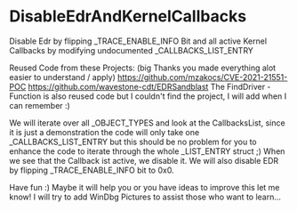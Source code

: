 # DisableEdrAndKernelCallbacks
Disable Edr by flipping _TRACE_ENABLE_INFO Bit and all active Kernel Callbacks by modifying undocumented _CALLBACKS_LIST_ENTRY

Reused Code from these Projects: (big Thanks you made everything alot easier to understand / apply)
https://github.com/mzakocs/CVE-2021-21551-POC
https://github.com/wavestone-cdt/EDRSandblast
The FindDriver - Function is also reused code but I couldn't find the project, I will add when I can remember :)

We will iterate over all _OBJECT_TYPES and look at the CallbacksList, since it is just a demonstration the code will only take one _CALLBACKS_LIST_ENTRY but this should be no problem for you to enhance the code to iterate through the whole _LIST_ENTRY struct ;)
When we see that the Callback ist active, we disable it.
We will also disable EDR by flipping _TRACE_ENABLE_INFO bit to 0x0.

Have fun :)
Maybe it will help you or you have ideas to improve this let me know!
I will try to add WinDbg Pictures to assist those who want to learn...
